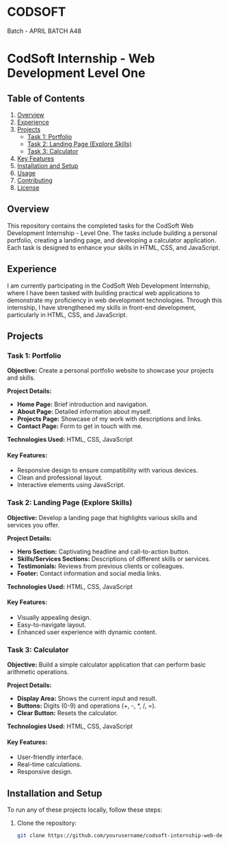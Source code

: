 # CODSOFT
Batch - APRIL BATCH A48
# CodSoft Internship - Web Development Level One

## Table of Contents
1. [Overview](#overview)
2. [Experience](#experience)
3. [Projects](#projects)
    - [Task 1: Portfolio](#task-1-portfolio)
    - [Task 2: Landing Page (Explore Skills)](#task-2-landing-page-explore-skills)
    - [Task 3: Calculator](#task-3-calculator)
4. [Key Features](#key-features)
5. [Installation and Setup](#installation-and-setup)
6. [Usage](#usage)
7. [Contributing](#contributing)
8. [License](#license)

## Overview
This repository contains the completed tasks for the CodSoft Web Development Internship - Level One. The tasks include building a personal portfolio, creating a landing page, and developing a calculator application. Each task is designed to enhance your skills in HTML, CSS, and JavaScript.

## Experience
I am currently participating in the CodSoft Web Development Internship, where I have been tasked with building practical web applications to demonstrate my proficiency in web development technologies. Through this internship, I have strengthened my skills in front-end development, particularly in HTML, CSS, and JavaScript.

## Projects

### Task 1: Portfolio
**Objective:** Create a personal portfolio website to showcase your projects and skills.

**Project Details:**
- **Home Page:** Brief introduction and navigation.
- **About Page:** Detailed information about myself.
- **Projects Page:** Showcase of my work with descriptions and links.
- **Contact Page:** Form to get in touch with me.

**Technologies Used:** HTML, CSS, JavaScript

#### Key Features:
- Responsive design to ensure compatibility with various devices.
- Clean and professional layout.
- Interactive elements using JavaScript.

### Task 2: Landing Page (Explore Skills)
**Objective:** Develop a landing page that highlights various skills and services you offer.

**Project Details:**
- **Hero Section:** Captivating headline and call-to-action button.
- **Skills/Services Sections:** Descriptions of different skills or services.
- **Testimonials:** Reviews from previous clients or colleagues.
- **Footer:** Contact information and social media links.

**Technologies Used:** HTML, CSS, JavaScript

#### Key Features:
- Visually appealing design.
- Easy-to-navigate layout.
- Enhanced user experience with dynamic content.

### Task 3: Calculator
**Objective:** Build a simple calculator application that can perform basic arithmetic operations.

**Project Details:**
- **Display Area:** Shows the current input and result.
- **Buttons:** Digits (0-9) and operations (+, -, *, /, =).
- **Clear Button:** Resets the calculator.

**Technologies Used:** HTML, CSS, JavaScript

#### Key Features:
- User-friendly interface.
- Real-time calculations.
- Responsive design.

## Installation and Setup
To run any of these projects locally, follow these steps:

1. Clone the repository:
   ```sh
   git clone https://github.com/yourusername/codsoft-internship-web-dev.git
